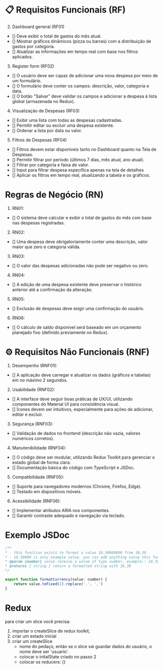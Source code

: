 # 📋 Requisitos Funcionais (RF)

2. Dashboard general (RF01)
- [] Deve exibir o total de gastos do mês atual.
- [] Mostrar gráficos dinâmicos (pizza ou barras) com a distribuição de gastos por categoria.
- [] Atualizar as informações em tempo real com base nos filtros aplicados.

3. Register form (RF02)
- [] O usuário deve ser capaz de adicionar uma nova despesa por meio de um formulário.
- [] O formulário deve conter os campos: descrição, valor, categoria e data.
- [] O botão "Salvar" deve validar os campos e adicionar a despesa à lista global (armazenada no Redux).

4. Visualização de Despesas (RF03)
- [] Exibir uma lista com todas as despesas cadastradas.
- [] Permitir editar ou excluir uma despesa existente.
- [] Ordenar a lista por data ou valor.


5. Filtros de Despesas (RF04)
- [] Filtros devem estar disponíveis tanto no Dashboard quanto na Tela de Despesas.
- [] Permitir filtrar por período (últimos 7 dias, mês atual, ano atual).
- [] Filtrar por categoria e faixa de valor.
- [] Input para filtrar despesa especifica apenas na tela de detalhes
- [] Aplicar os filtros em tempo real, atualizando a tabela e os gráficos.


# Regras de Negócio (RN)
1. RN01:
- [] O sistema deve calcular e exibir o total de gastos do mês com base nas despesas registradas.

2. RN02:
- [] Uma despesa deve obrigatoriamente conter uma descrição, valor maior que zero e categoria válida.

3. RN03:
- [] O valor das despesas adicionadas não pode ser negativo ou zero.

4. RN04:
- [] A edição de uma despesa existente deve preservar o histórico anterior até a confirmação da alteração.

5. RN05:
- [] Exclusão de despesas deve exigir uma confirmação do usuário.

6. RN06:
- [] O cálculo de saldo disponível será baseado em um orçamento planejado fixo (definido previamente no Redux).

# ⚙️ Requisitos Não Funcionais (RNF)
1. Desempenho (RNF01):
- [] A aplicação deve carregar e atualizar os dados (gráficos e tabelas) em no máximo 2 segundos.

2. Usabilidade (RNF02):
- [] A interface deve seguir boas práticas de UX/UI, utilizando componentes do Material UI para consistência visual.
- [] Ícones devem ser intuitivos, especialmente para ações de adicionar, editar e excluir.

3. Segurança (RNF03):
- [] Validação de dados no frontend (descrição não vazia, valores numéricos corretos).

4. Manutenibilidade (RNF04):
- [] O código deve ser modular, utilizando Redux Toolkit para gerenciar o estado global de forma clara.
- [] Documentação básica do código com TypeScript e JSDoc.

5. Compatibilidade (RNF05):
- [] Suporte para navegadores modernos (Chrome, Firefox, Edge).
- [] Testado em dispositivos móveis.

6. Acessibilidade (RNF06):
- [] Implementar atributos ARIA nos componentes.
- [] Garantir contraste adequado e navegação via teclado.


# Exemplo JSDoc

```javascript
/**
* - this function exists to format a value 10.30000000 from 10,30
* - 10.30000 is only example value, you can add anything value this function
* @param {number} value receive a value of type number, example.: 10.30000000
* @returns { string } return a formatted string with 10,30
*/

export function formatCurrency(value: number) {
    return value.toFixed(2).replace('.', ',')
}
```

# Redux

para criar um slice você precisa: 
1. importar o createSlice de redux toolkit,
2. criar um estado inicial
3. criar um createSlice 
    - nome do pedaço, então se o slice vai guardar dados do usuário, o nome deve ser 'usuario'.
    - colocar o initalState criado no passo 2
    - colocar os reducers: {}